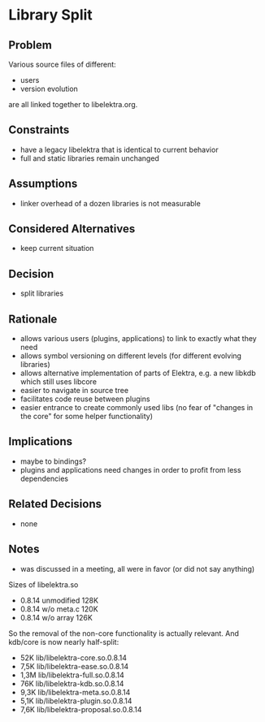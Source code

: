 # Library Split

## Problem

Various source files of different:

- users
- version evolution

are all linked together to libelektra.org.

## Constraints

- have a legacy libelektra that is identical to current behavior
- full and static libraries remain unchanged

## Assumptions

- linker overhead of a dozen libraries is not measurable

## Considered Alternatives

- keep current situation

## Decision

- split libraries

## Rationale

- allows various users (plugins, applications) to link to exactly what they need
- allows symbol versioning on different levels (for different evolving libraries)
- allows alternative implementation of parts of Elektra, e.g. a new libkdb which still uses libcore
- easier to navigate in source tree
- facilitates code reuse between plugins
- easier entrance to create commonly used libs (no fear of "changes in the core" for some helper functionality)

## Implications

- maybe to bindings?
- plugins and applications need changes in order to profit from less dependencies

## Related Decisions

- none

## Notes

- was discussed in a meeting, all were in favor (or did not say anything)

Sizes of libelektra.so

- 0.8.14 unmodified 128K
- 0.8.14 w/o meta.c 120K
- 0.8.14 w/o array 126K

So the removal of the non-core functionality is actually relevant.
And kdb/core is now nearly half-split:

- 52K lib/libelektra-core.so.0.8.14
- 7,5K lib/libelektra-ease.so.0.8.14
- 1,3M lib/libelektra-full.so.0.8.14
- 76K lib/libelektra-kdb.so.0.8.14
- 9,3K lib/libelektra-meta.so.0.8.14
- 5,1K lib/libelektra-plugin.so.0.8.14
- 7,6K lib/libelektra-proposal.so.0.8.14
